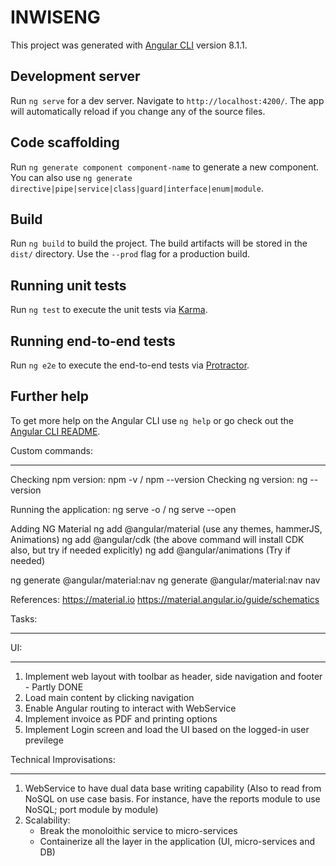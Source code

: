 # INWISENG

This project was generated with [Angular CLI](https://github.com/angular/angular-cli) version 8.1.1.

## Development server

Run `ng serve` for a dev server. Navigate to `http://localhost:4200/`. The app will automatically reload if you change any of the source files.

## Code scaffolding

Run `ng generate component component-name` to generate a new component. You can also use `ng generate directive|pipe|service|class|guard|interface|enum|module`.

## Build

Run `ng build` to build the project. The build artifacts will be stored in the `dist/` directory. Use the `--prod` flag for a production build.

## Running unit tests

Run `ng test` to execute the unit tests via [Karma](https://karma-runner.github.io).

## Running end-to-end tests

Run `ng e2e` to execute the end-to-end tests via [Protractor](http://www.protractortest.org/).

## Further help

To get more help on the Angular CLI use `ng help` or go check out the [Angular CLI README](https://github.com/angular/angular-cli/blob/master/README.md).


Custom commands:
*****************
Checking npm version: npm -v / npm --version
Checking ng version: ng --version


Running the application: ng serve -o / ng serve --open




Adding NG Material
ng add @angular/material (use any themes, hammerJS, Animations)
ng add @angular/cdk (the above command will install CDK also, but try if needed explicitly)
ng add @angular/animations (Try if needed)

ng generate @angular/material:nav <component-name>
ng generate @angular/material:nav nav


References:
https://material.io
https://material.angular.io/guide/schematics


Tasks:
*******

UI:
****
1. Implement web layout with toolbar as header, side navigation and footer - Partly DONE
2. Load main content by clicking navigation
3. Enable Angular routing to interact with WebService
4. Implement invoice as PDF and printing options
5. Implement Login screen and load the UI based on the logged-in user previlege


Technical Improvisations:
**************************
1. WebService to have dual data base writing capability (Also to read from NoSQL on use case basis. For instance, have the reports module to use NoSQL; port module by module)
2. Scalability:
	- Break the monoloithic service to micro-services
	- Containerize all the layer in the application (UI, micro-services and DB)